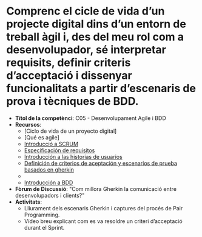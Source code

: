 # Comprenc el cicle de vida d’un projecte digital dins d’un entorn de treball àgil i, des del meu rol com a desenvolupador, sé interpretar requisits, definir criteris d’acceptació i dissenyar funcionalitats a partir d’escenaris de prova i tècniques de BDD.

- **Títol de la competènci**: C05 - Desenvolupament Agile i BDD  
- **Recursos**:  
  - [Ciclo de vida de un proyecto digital]
  - [Qué es agile]
  - [Introducció a SCRUM](https://asana.com/es/resources/what-is-scrum)
  - [Especificación de requisitos](https://www.browserstack.com/guide/software-requirement-specifications-in-agile)
  - [Introducción a las historias de usuarios](https://www.scrummanager.com/files/scrum_manager_historias_usuario.pdf)
  - [Definición de criterios de aceptación y escenarios de prueba basados en gherkin](https://www.scrummanager.com/blog/2023/03/criterios-de-aceptacion-definicion-y-ejemplos/)
  - 
  - [Introducción a BDD](https://dannorth.net/introducing-bdd/)
- **Fòrum de Discussió**: "Com millora Gherkin la comunicació entre desenvolupadors i clients?"  
- **Activitats**:  
  - Lliurament dels escenaris Gherkin i captures del procés de Pair Programming.  
  - Vídeo breu explicant com es va resoldre un criteri d’acceptació durant el Sprint.  
